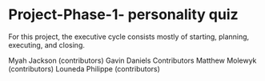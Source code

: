 # Project-Phase-1- personality quiz
For this project, the executive cycle consists mostly of starting, planning, executing, and closing.

Myah Jackson (contributors)
Gavin Daniels Contributors
Matthew Molewyk (contributors)
Louneda Philippe (contributors)

